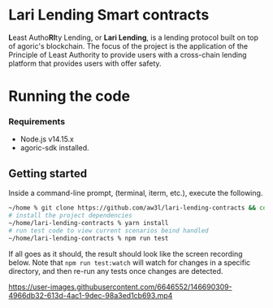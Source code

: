 # Lari Lending Smart contracts 
**L**east Autho**RI**ty Lending, or **Lari Lending**, is a lending protocol built on top of agoric's blockchain. 
The focus of the project is the application of the Principle of Least Authority to provide users with a cross-chain lending platform that provides users with offer safety. 



# Running the code
### Requirements
* Node.js v14.15.x
* agoric-sdk installed.

## Getting started
Inside a command-line prompt, (terminal, iterm, etc.), execute the following.

```sh
~/home % git clone https://github.com/aw3l/lari-lending-contracts && cd $_
# install the project dependencies
~/home/lari-lending-contracts % yarn install 
# run test code to view current scenarios beind handled
~/home/lari-lending-contracts % npm run test
```
If all goes as it should, the result should look like the screen recording below. Note that `npm run test:watch` will watch for changes in a specific directory, and then re-run any tests once changes are detected.



https://user-images.githubusercontent.com/6646552/146690309-4966db32-613d-4ac1-9dec-98a3ed1cb693.mp4

